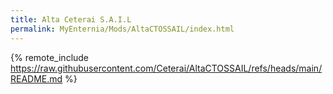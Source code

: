 ```yaml
---
title: Alta Ceterai S.A.I.L
permalink: MyEnternia/Mods/AltaCTOSSAIL/index.html
---
```


{% remote_include https://raw.githubusercontent.com/Ceterai/AltaCTOSSAIL/refs/heads/main/README.md %}
